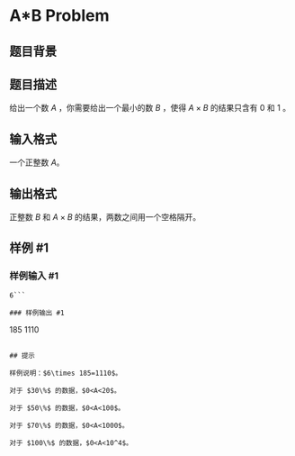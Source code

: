 # A*B Problem

## 题目背景



## 题目描述

给出一个数 $A$ ，你需要给出一个最小的数 $B$ ，使得 $A\times B$ 的结果只含有 $0$ 和 $1$ 。

## 输入格式

一个正整数 $A$。

## 输出格式

正整数 $B$ 和 $A\times B$ 的结果，两数之间用一个空格隔开。

## 样例 #1

### 样例输入 #1
```
6```

### 样例输出 #1

```
185 1110
```

## 提示

样例说明：$6\times 185=1110$。

对于 $30\%$ 的数据，$0<A<20$。

对于 $50\%$ 的数据，$0<A<100$。

对于 $70\%$ 的数据，$0<A<1000$。

对于 $100\%$ 的数据，$0<A<10^4$。


